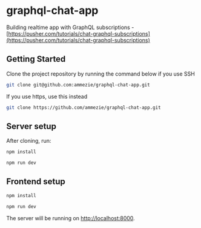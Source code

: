 # graphql-chat-app

Building realtime app with GraphQL subscriptions - [https://pusher.com/tutorials/chat-graphql-subscriptions](https://pusher.com/tutorials/chat-graphql-subscriptions)

## Getting Started

Clone the project repository by running the command below if you use SSH

```bash
git clone git@github.com:ammezie/graphql-chat-app.git
```

If you use https, use this instead

```bash
git clone https://github.com/ammezie/graphql-chat-app.git
```

## Server setup

After cloning, run:

```bash
npm install
```

```bash
npm run dev
```

## Frontend setup

```bash
npm install
```

```bash
npm run dev
```

The server will be running on [http://localhost:8000](http://localhost:8000).

